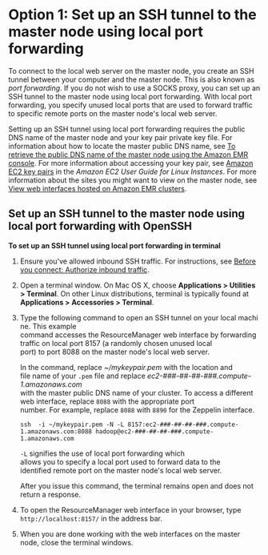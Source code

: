 # Option 1: Set up an SSH tunnel to the master node using local port forwarding<a name="emr-ssh-tunnel-local"></a>

To connect to the local web server on the master node, you create an SSH tunnel between your computer and the master node\. This is also known as *port forwarding*\. If you do not wish to use a SOCKS proxy, you can set up an SSH tunnel to the master node using local port forwarding\. With local port forwarding, you specify unused local ports that are used to forward traffic to specific remote ports on the master node's local web server\. 

Setting up an SSH tunnel using local port forwarding requires the public DNS name of the master node and your key pair private key file\. For information about how to locate the master public DNS name, see [To retrieve the public DNS name of the master node using the Amazon EMR console](emr-connect-master-node-ssh.md#public-dns-name-master)\. For more information about accessing your key pair, see [Amazon EC2 key pairs](https://docs.aws.amazon.com/AWSEC2/latest/UserGuide/ec2-key-pairs.html) in the *Amazon EC2 User Guide for Linux Instances*\. For more information about the sites you might want to view on the master node, see [View web interfaces hosted on Amazon EMR clusters](emr-web-interfaces.md)\.

## Set up an SSH tunnel to the master node using local port forwarding with OpenSSH<a name="ssh-tunnel-local-linux"></a><a name="tunnel-local-linux"></a>

**To set up an SSH tunnel using local port forwarding in terminal**

1. Ensure you've allowed inbound SSH traffic\. For instructions, see [Before you connect: Authorize inbound traffic](emr-connect-ssh-prereqs.md)\.

1. Open a terminal window\. On Mac OS X, choose **Applications > Utilities > Terminal**\. On other Linux distributions, terminal is typically found at **Applications > Accessories > Terminal**\.

1. Type the following command to open an SSH tunnel on your local machine\. This example command accesses the ResourceManager web interface by forwarding traffic on local port 8157 \(a randomly chosen unused local port\) to port 8088 on the master node's local web server\. 

   In the command, replace *\~/mykeypair\.pem* with the location and file name of your `.pem` file and replace *ec2\-\#\#\#\-\#\#\-\#\#\-\#\#\#\.compute\-1\.amazonaws\.com* with the master public DNS name of your cluster\. To access a different web interface, replace `8088` with the appropriate port number\. For example, replace `8088` with `8890` for the Zeppelin interface\.

   ```
   ssh  -i ~/mykeypair.pem -N -L 8157:ec2-###-##-##-###.compute-1.amazonaws.com:8088 hadoop@ec2-###-##-##-###.compute-1.amazonaws.com
   ```

   `-L` signifies the use of local port forwarding which allows you to specify a local port used to forward data to the identified remote port on the master node's local web server\.

   After you issue this command, the terminal remains open and does not return a response\. 

1. To open the ResourceManager web interface in your browser, type `http://localhost:8157/` in the address bar\. 

1. When you are done working with the web interfaces on the master node, close the terminal windows\.
